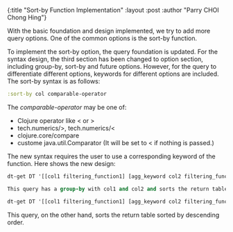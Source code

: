 {:title  "Sort-by Function Implementation"
 :layout :post
 :author "Parry CHOI Chong Hing"}

With the basic foundation and design implemented, we try to add more query options. One of the common options is the sort-by function.

To implement the sort-by option, the query foundation is updated. For the syntax design, the third section has been changed to option section, including group-by, sort-by and future options. However, for the query to differentiate different options, keywords for different options are included. The sort-by syntax is as follows:
```clojure
:sort-by col comparable-operator
```

The *comparable-operator* may be one of:
- Clojure operator like < or >
- tech.numerics/>, tech.numerics/<
- clojure.core/compare
- custome java.util.Comparator
(It will be set to < if nothing is passed.)

The new syntax requires the user to use a corresponding keyword of the function. Here shows the new design:

```clojure
dt-get DT '[[col1 filtering_function1] [agg_keyword col2 filtering_function2] & col1 agg_keyword col2 & :group-by col1 col2 :sort-by col1]

This query has a group-by with col1 and col2 and sorts the return table sorted by ascending order. 

dt-get DT '[[col1 filtering_function1] [agg_keyword col2 filtering_function2] & col1 agg_keyword col2 & :group-by col1 col2 :sort-by col1 >]
```

This query, on the other hand, sorts the return table sorted by descending order. 